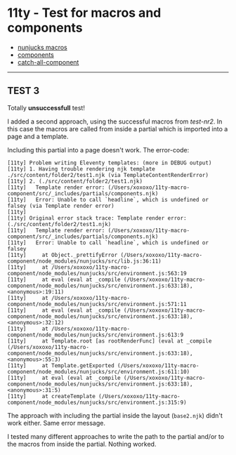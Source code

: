 # 11ty - Test for macros and components

- [nunjucks macros](https://mozilla.github.io/nunjucks/templating.html#macro)
- [components](https://www.trysmudford.com/blog/encapsulated-11ty-components/)
- [catch-all-component](https://github.com/trys/11ty-component-macro)

------------

## TEST 3

Totally **unsuccessfull** test! 

I added a second approach, using the successful macros from *test-nr2*.
In this case the macros are called from inside a partial which is imported into a page and a template. 

Including this partial into a page doesn't work. The error-code:

````
[11ty] Problem writing Eleventy templates: (more in DEBUG output)
[11ty] 1. Having trouble rendering njk template ./src/content/folder2/test1.njk (via TemplateContentRenderError)
[11ty] 2. (./src/content/folder2/test1.njk)
[11ty]   Template render error: (/Users/xoxoxo/11ty-macro-component/src/_includes/partials/components.njk)
[11ty]   Error: Unable to call `headline`, which is undefined or falsey (via Template render error)
[11ty] 
[11ty] Original error stack trace: Template render error: (./src/content/folder2/test1.njk)
[11ty]   Template render error: (/Users/xoxoxo/11ty-macro-component/src/_includes/partials/components.njk)
[11ty]   Error: Unable to call `headline`, which is undefined or falsey
[11ty]     at Object._prettifyError (/Users/xoxoxo/11ty-macro-component/node_modules/nunjucks/src/lib.js:36:11)
[11ty]     at /Users/xoxoxo/11ty-macro-component/node_modules/nunjucks/src/environment.js:563:19
[11ty]     at eval (eval at _compile (/Users/xoxoxo/11ty-macro-component/node_modules/nunjucks/src/environment.js:633:18), <anonymous>:19:11)
[11ty]     at /Users/xoxoxo/11ty-macro-component/node_modules/nunjucks/src/environment.js:571:11
[11ty]     at eval (eval at _compile (/Users/xoxoxo/11ty-macro-component/node_modules/nunjucks/src/environment.js:633:18), <anonymous>:32:12)
[11ty]     at /Users/xoxoxo/11ty-macro-component/node_modules/nunjucks/src/environment.js:613:9
[11ty]     at Template.root [as rootRenderFunc] (eval at _compile (/Users/xoxoxo/11ty-macro-component/node_modules/nunjucks/src/environment.js:633:18), <anonymous>:55:3)
[11ty]     at Template.getExported (/Users/xoxoxo/11ty-macro-component/node_modules/nunjucks/src/environment.js:611:10)
[11ty]     at eval (eval at _compile (/Users/xoxoxo/11ty-macro-component/node_modules/nunjucks/src/environment.js:633:18), <anonymous>:31:5)
[11ty]     at createTemplate (/Users/xoxoxo/11ty-macro-component/node_modules/nunjucks/src/environment.js:315:9)
````

The approach with including the partial inside the layout (``base2.njk``) didn't work either. Same error message. 

I tested many different approaches to write the path to the partial and/or to the macros from inside the partial. Nothing worked.
